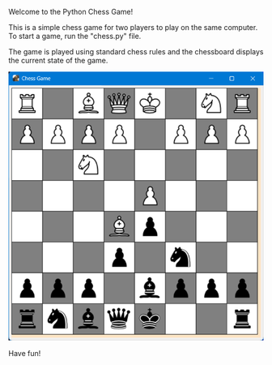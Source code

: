 Welcome to the Python Chess Game!

This is a simple chess game for two players to play on the same computer. 
To start a game, run the "chess.py" file. 

The game is played using standard chess rules and the chessboard displays the current state of the game.

![Screenshot of Python Chess Game](Screenshot.png)

Have fun!
